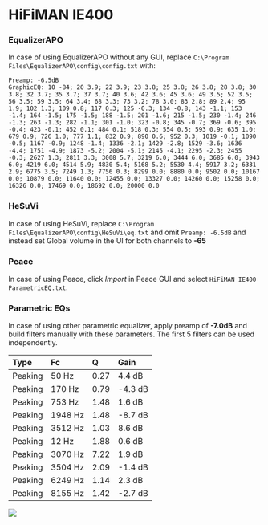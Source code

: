 # HiFiMAN IE400

### EqualizerAPO
In case of using EqualizerAPO without any GUI, replace `C:\Program Files\EqualizerAPO\config\config.txt`
with:
```
Preamp: -6.5dB
GraphicEQ: 10 -84; 20 3.9; 22 3.9; 23 3.8; 25 3.8; 26 3.8; 28 3.8; 30 3.8; 32 3.7; 35 3.7; 37 3.7; 40 3.6; 42 3.6; 45 3.6; 49 3.5; 52 3.5; 56 3.5; 59 3.5; 64 3.4; 68 3.3; 73 3.2; 78 3.0; 83 2.8; 89 2.4; 95 1.9; 102 1.3; 109 0.8; 117 0.3; 125 -0.3; 134 -0.8; 143 -1.1; 153 -1.4; 164 -1.5; 175 -1.5; 188 -1.5; 201 -1.6; 215 -1.5; 230 -1.4; 246 -1.3; 263 -1.3; 282 -1.1; 301 -1.0; 323 -0.8; 345 -0.7; 369 -0.6; 395 -0.4; 423 -0.1; 452 0.1; 484 0.1; 518 0.3; 554 0.5; 593 0.9; 635 1.0; 679 0.9; 726 1.0; 777 1.1; 832 0.9; 890 0.6; 952 0.3; 1019 -0.1; 1090 -0.5; 1167 -0.9; 1248 -1.4; 1336 -2.1; 1429 -2.8; 1529 -3.6; 1636 -4.4; 1751 -4.9; 1873 -5.2; 2004 -5.1; 2145 -4.1; 2295 -2.3; 2455 -0.3; 2627 1.3; 2811 3.3; 3008 5.7; 3219 6.0; 3444 6.0; 3685 6.0; 3943 6.0; 4219 6.0; 4514 5.9; 4830 5.4; 5168 5.2; 5530 4.4; 5917 3.2; 6331 2.9; 6775 3.5; 7249 1.3; 7756 0.3; 8299 0.0; 8880 0.0; 9502 0.0; 10167 0.0; 10879 0.0; 11640 0.0; 12455 0.0; 13327 0.0; 14260 0.0; 15258 0.0; 16326 0.0; 17469 0.0; 18692 0.0; 20000 0.0
```

### HeSuVi
In case of using HeSuVi, replace `C:\Program Files\EqualizerAPO\config\HeSuVi\eq.txt` and omit `Preamp:
-6.5dB` and instead set Global volume in the UI for both channels to **-65**

### Peace
In case of using Peace, click *Import* in Peace GUI and select `HiFiMAN IE400 ParametricEQ.txt`.

### Parametric EQs
In case of using other parametric equalizer, apply preamp of **-7.0dB** and build filters manually with
these parameters. The first 5 filters can be used independently.

| Type    | Fc      |    Q | Gain    |
|:--------|:--------|:-----|:--------|
| Peaking | 50 Hz   | 0.27 | 4.4 dB  |
| Peaking | 170 Hz  | 0.79 | -4.3 dB |
| Peaking | 753 Hz  | 1.48 | 1.6 dB  |
| Peaking | 1948 Hz | 1.48 | -8.7 dB |
| Peaking | 3512 Hz | 1.03 | 8.6 dB  |
| Peaking | 12 Hz   | 1.88 | 0.6 dB  |
| Peaking | 3070 Hz | 7.22 | 1.9 dB  |
| Peaking | 3504 Hz | 2.09 | -1.4 dB |
| Peaking | 6249 Hz | 1.14 | 2.3 dB  |
| Peaking | 8155 Hz | 1.42 | -2.7 dB |

![](https://raw.githubusercontent.com/jaakkopasanen/AutoEq/master/results/innerfidelity/sbaf-serious/HiFiMAN%20IE400/HiFiMAN%20IE400.png)